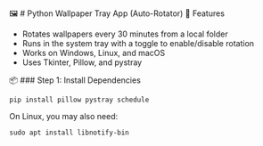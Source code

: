🖼️ # Python Wallpaper Tray App (Auto-Rotator)
🔧 Features
- Rotates wallpapers every 30 minutes from a local folder
- Runs in the system tray with a toggle to enable/disable rotation
- Works on Windows, Linux, and macOS
- Uses Tkinter, Pillow, and pystray

📦 ### Step 1: Install Dependencies
```
pip install pillow pystray schedule
```

On Linux, you may also need:
```
sudo apt install libnotify-bin
```


